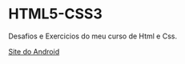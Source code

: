 # HTML5-CSS3
 Desafios e Exercicios do meu curso de Html e Css.

 <a href="https://cleciolira.github.io/HTML5-CSS3/Desafios/011-site-2/index.html">Site do Android</a>